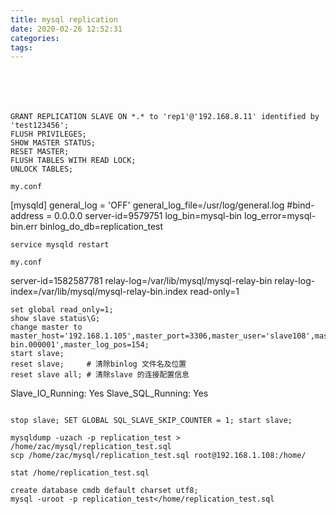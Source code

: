 ```yaml
---
title: mysql replication
date: 2020-02-26 12:52:31
categories:
tags:
---
```

# 

<!--more-->


```



GRANT REPLICATION SLAVE ON *.* to 'rep1'@'192.168.8.11' identified by 'test123456';
FLUSH PRIVILEGES;
SHOW MASTER STATUS;
RESET MASTER;
FLUSH TABLES WITH READ LOCK;
UNLOCK TABLES;

my.conf
```
[mysqld]
general_log = 'OFF'
general_log_file=/usr/log/general.log
#bind-address = 0.0.0.0
server-id=9579751
log_bin=mysql-bin
log_error=mysql-bin.err
binlog_do_db=replication_test
```
service mysqld restart

my.conf
```
server-id=1582587781
relay-log=/var/lib/mysql/mysql-relay-bin
relay-log-index=/var/lib/mysql/mysql-relay-bin.index
read-only=1
```
set global read_only=1;
show slave status\G;
change master to master_host='192.168.1.105',master_port=3306,master_user='slave108',master_password='slave108',master_log_file='mysql-bin.000001',master_log_pos=154;
start slave;
reset slave;     # 清除binlog 文件名及位置
reset slave all; # 清除slave 的连接配置信息
```
Slave_IO_Running: Yes
Slave_SQL_Running: Yes
```

stop slave; SET GLOBAL SQL_SLAVE_SKIP_COUNTER = 1; start slave;

mysqldump -uzach -p replication_test > /home/zac/mysql/replication_test.sql
scp /home/zac/mysql/replication_test.sql root@192.168.1.108:/home/

stat /home/replication_test.sql

create database cmdb default charset utf8;
mysql -uroot -p replication_test</home/replication_test.sql


```